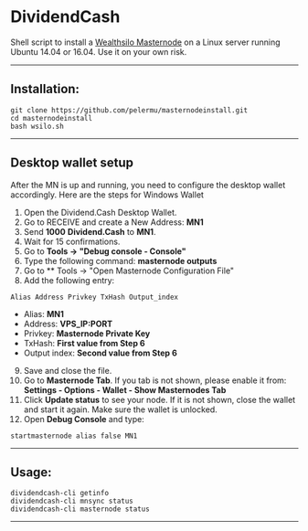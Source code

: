 # DividendCash
Shell script to install a [Wealthsilo Masternode](https://wealthsil.io/) on a Linux server running Ubuntu 14.04 or 16.04. Use it on your own risk.

***
## Installation:
```
git clone https://github.com/pelermu/masternodeinstall.git
cd masternodeinstall
bash wsilo.sh
```
***

## Desktop wallet setup

After the MN is up and running, you need to configure the desktop wallet accordingly. Here are the steps for Windows Wallet
1. Open the Dividend.Cash Desktop Wallet.
2. Go to RECEIVE and create a New Address: **MN1**
3. Send **1000** **Dividend.Cash** to **MN1**.
4. Wait for 15 confirmations.
5. Go to **Tools -> "Debug console - Console"**
6. Type the following command: **masternode outputs**
7. Go to  ** Tools -> "Open Masternode Configuration File"
8. Add the following entry:
```
Alias Address Privkey TxHash Output_index
```
* Alias: **MN1**
* Address: **VPS_IP:PORT**
* Privkey: **Masternode Private Key**
* TxHash: **First value from Step 6**
* Output index:  **Second value from Step 6**
9. Save and close the file.
10. Go to **Masternode Tab**. If you tab is not shown, please enable it from: **Settings - Options - Wallet - Show Masternodes Tab**
11. Click **Update status** to see your node. If it is not shown, close the wallet and start it again. Make sure the wallet is unlocked.
12. Open **Debug Console** and type:
```
startmasternode alias false MN1
```
***

## Usage:
```
dividendcash-cli getinfo
dividendcash-cli mnsync status
dividendcash-cli masternode status
```

***
